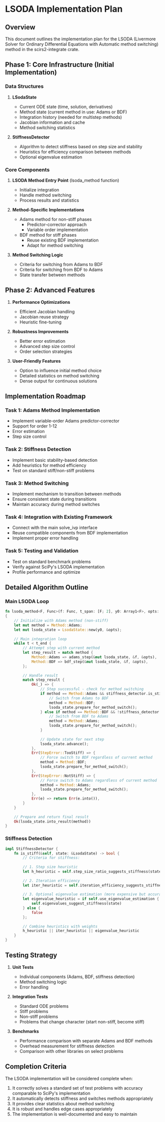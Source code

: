 # LSODA Implementation Plan

## Overview
This document outlines the implementation plan for the LSODA (Livermore Solver for Ordinary Differential Equations with Automatic method switching) method in the scirs2-integrate crate.

## Phase 1: Core Infrastructure (Initial Implementation)

### Data Structures
1. **LSodaState**
   - Current ODE state (time, solution, derivatives)
   - Method state (current method in use: Adams or BDF)
   - Integration history (needed for multistep methods)
   - Jacobian information and cache
   - Method switching statistics

2. **StiffnessDetector**
   - Algorithm to detect stiffness based on step size and stability
   - Heuristics for efficiency comparison between methods
   - Optional eigenvalue estimation

### Core Components
1. **LSODA Method Entry Point** (lsoda_method function)
   - Initialize integration
   - Handle method switching
   - Process results and statistics

2. **Method-Specific Implementations**
   - Adams method for non-stiff phases
     - Predictor-corrector approach
     - Variable order implementation
   - BDF method for stiff phases
     - Reuse existing BDF implementation
     - Adapt for method switching

3. **Method Switching Logic**
   - Criteria for switching from Adams to BDF
   - Criteria for switching from BDF to Adams
   - State transfer between methods

## Phase 2: Advanced Features

1. **Performance Optimizations**
   - Efficient Jacobian handling
   - Jacobian reuse strategy
   - Heuristic fine-tuning

2. **Robustness Improvements**
   - Better error estimation
   - Advanced step size control
   - Order selection strategies

3. **User-Friendly Features**
   - Option to influence initial method choice
   - Detailed statistics on method switching
   - Dense output for continuous solutions

## Implementation Roadmap

### Task 1: Adams Method Implementation
- Implement variable-order Adams predictor-corrector
- Support for order 1-12
- Error estimation
- Step size control

### Task 2: Stiffness Detection
- Implement basic stability-based detection
- Add heuristics for method efficiency
- Test on standard stiff/non-stiff problems

### Task 3: Method Switching
- Implement mechanism to transition between methods
- Ensure consistent state during transitions
- Maintain accuracy during method switches

### Task 4: Integration with Existing Framework
- Connect with the main solve_ivp interface
- Reuse compatible components from BDF implementation
- Implement proper error handling

### Task 5: Testing and Validation
- Test on standard benchmark problems
- Verify against SciPy's LSODA implementation
- Profile performance and optimize

## Detailed Algorithm Outline

### Main LSODA Loop
```rust
fn lsoda_method<F, Func>(f: Func, t_span: [F; 2], y0: Array1<F>, opts: ODEOptions<F>) -> IntegrateResult<ODEResult<F>>
{
    // Initialize with Adams method (non-stiff)
    let mut method = Method::Adams;
    let mut lsoda_state = LsodaState::new(y0, &opts);
    
    // Main integration loop
    while t < t_end {
        // Attempt step with current method
        let step_result = match method {
            Method::Adams => adams_step(&mut lsoda_state, &f, &opts),
            Method::BDF => bdf_step(&mut lsoda_state, &f, &opts),
        };
        
        // Handle result
        match step_result {
            Ok(_) => {
                // Step successful - check for method switching
                if method == Method::Adams && stiffness_detector.is_stiff(&lsoda_state) {
                    // Switch from Adams to BDF
                    method = Method::BDF;
                    lsoda_state.prepare_for_method_switch();
                } else if method == Method::BDF && !stiffness_detector.is_stiff(&lsoda_state) {
                    // Switch from BDF to Adams
                    method = Method::Adams;
                    lsoda_state.prepare_for_method_switch();
                }
                
                // Update state for next step
                lsoda_state.advance();
            },
            Err(StepError::TooStiff) => {
                // Force switch to BDF regardless of current method
                method = Method::BDF;
                lsoda_state.prepare_for_method_switch();
            },
            Err(StepError::NotStiff) => {
                // Force switch to Adams regardless of current method
                method = Method::Adams;
                lsoda_state.prepare_for_method_switch();
            },
            Err(e) => return Err(e.into()),
        }
    }
    
    // Prepare and return final result
    Ok(lsoda_state.into_result(method))
}
```

### Stiffness Detection
```rust
impl StiffnessDetector {
    fn is_stiff(&self, state: &LsodaState) -> bool {
        // Criteria for stiffness:
        
        // 1. Step size heuristic
        let h_heuristic = self.step_size_ratio_suggests_stiffness(state);
        
        // 2. Iteration efficiency
        let iter_heuristic = self.iteration_efficiency_suggests_stiffness(state);
        
        // 3. Optional eigenvalue estimation (more expensive but accurate)
        let eigenvalue_heuristic = if self.use_eigenvalue_estimation {
            self.eigenvalues_suggest_stiffness(state)
        } else {
            false
        };
        
        // Combine heuristics with weights
        h_heuristic || iter_heuristic || eigenvalue_heuristic
    }
}
```

## Testing Strategy

1. **Unit Tests**
   - Individual components (Adams, BDF, stiffness detection)
   - Method switching logic
   - Error handling

2. **Integration Tests**
   - Standard ODE problems
   - Stiff problems
   - Non-stiff problems
   - Problems that change character (start non-stiff, become stiff)

3. **Benchmarks**
   - Performance comparison with separate Adams and BDF methods
   - Overhead measurement for stiffness detection
   - Comparison with other libraries on select problems

## Completion Criteria

The LSODA implementation will be considered complete when:

1. It correctly solves a standard set of test problems with accuracy comparable to SciPy's implementation
2. It automatically detects stiffness and switches methods appropriately
3. It provides clear statistics about method switching
4. It is robust and handles edge cases appropriately
5. The implementation is well-documented and easy to maintain